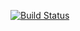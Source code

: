 [![Build Status](https://travis-ci.org/EmpireRo/lab11111.svg?branch=master)](https://travis-ci.org/EmpireRo/lab11111)
